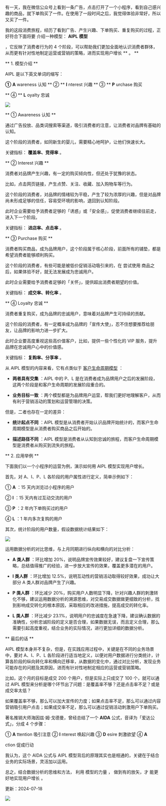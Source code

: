 有一天，我在微信公众号上看到一条广告，点击打开了一个小程序，看到自己感兴趣的商品，就下单购买了一件。在使用了一段时间之后，我觉得体验非常好，所以又买了一件。

我的这段消费旅程，经历了看到广告、产生兴趣、下单购买、重复购买的过程，正好符合下面将要  介绍一种模型： **AIPL** **模型**

，它反映了消费者行为的 4 个阶段，可以帮助我们更加全面地认识消费者群体，从而更有针对性地制定运营或营销的策略，进而实现用户增长  ** 。  **

  

** 1\. 模型介绍  **  

AIPL 是以下英文单词的缩写：  

**①** **A** wareness 认知  ** ②  ** **I** nterest 兴趣  ** ③  ** **P** urchase 购买

** ④  ** **L** oyalty 忠诚  

![](https://mmbiz.qpic.cn/mmbiz_png/giaycic3UNwo25HFY3mgKhrRQnAk0EicautuOfETnHBkTRy4dx9Hh9NddIaDuj8q8icia2Wgt2hLmjrIaPo4bq5yzicg/640?wx_fmt=png)  

** ① Awareness 认知  **  

通过广告投放、品类词搜索等渠道，吸引消费者的注意，让消费者对品牌有基础的认知。  

这个阶段的消费者，如同新生的婴儿，需要精心地呵护，让他们快速长大。  

关键指标： **覆盖率、竞得率** 。  

  

** ② Interest 兴趣  **  

消费者对品牌产生兴趣，有一定的购买倾向性，但还处于犹豫的状态。  

比如，点击网页链接，产生点赞、关注、收藏、加入购物车等行为。  

这个阶段的消费者，对品牌的情绪较为平稳，产生了较为浓厚的兴趣，但是对品牌尚未形成足够的信任，容易受环境的影响，退回到认知阶段。  

此时企业需要给予消费者足够的「诱惑」或「安全感」，促使消费者继续往前走，进入下一个阶段。  

  

关键指标： **进店率、点击率** 。  

** ③ Purchase 购买  **  

消费者购买商品，成为品牌用户，这个阶段属于核心阶段，前面所有的铺垫，都是希望消费者能够顺利购买。  

这个阶段的消费者，有些可能是被低价促销活动吸引来的，在  尝试使用  商品之后，如果体验不好，就无法发展成为忠诚用户。  

此时企业需要给予消费者足够的「关怀」，提供超出消费者期望的价值。  

  

关键指标： **成交率、转化率** 。  

** ④ Loyalty 忠诚  **  

消费者重复购买，成为品牌的忠诚用户，意味着对品牌产生可持续的贡献。  

  

这个阶段的消费者，有一定概率成为品牌的「宣传大使」，忍不住想要推荐给朋友，让品牌的影响力进一步扩大。  

此时企业要高度重视这些高价值客户，比如，提供一些个性化的 VIP 服务，提升品牌在忠诚用户心中的价值感。  

关键指标： **复购率、分享率** 。  

从 AIPL 模型的内容来看，它有点类似于 [客户生命周期模型](http://mp.weixin.qq.com/s?__biz=MzA4ODE2OTIxMw==&mid=2653478327&idx=1&sn=4bd1bb87e2d06bf6089fb29ce6b80b8e&chksm=8bf23225bc85bb33634354100202657a9f6a416906e2e0d8895f2a1a5d8d3100bf15b8829e44&scene=21#wechat_redirect) ：  

  * **两者具有交集** ：AIPL 中的 P、L 是在消费者成为品牌用户之后的发展阶段，这两个阶段是和客户生命周期的发展阶段重合的。 

  

  * **业务目标一致** ：两个模型都是为品牌用户运营，帮我们更好地理解客户，从而有利于营销活动的策划和运营管理的决策。 

  

但是，二者也存在一定的差异：  

  

  * **统计起点不同** ：AIPL 模型是从消费者开始认识品牌开始统计的，而客户生命周期模型是从消费者购买商品之后开始的。 

  

  * **描述路径不同** ：AIPL 模型是消费者从认知到忠诚的旅程，而客户生命周期模型是消费者从购买到流失的旅程。   

  

** 2\. 应用举例  **  

下面我们以一个小程序的运营为例，演示如何用 AIPL 模型实现用户增长。  

首先，对 A、I、P、L 各阶段的用户属性进行定义，简单示例如下：  

  

① **A** ：15 天内浏览过小程序的用户  

② **I** ：15 天内有过互动交流的用户  

③ **P** ：2 年内下单购买过的用户  

④ **L** ：1 年内多次复购的用户  

其次，统计阶段的用户数量，假设数据统计结果如下：  

![](https://mmbiz.qpic.cn/mmbiz_png/giaycic3UNwo25HFY3mgKhrRQnAk0EicautHTsuhRcQQ8vdPHRaJUuo7UptqxvMBicOeib42EeASs3s0icpzpYCKfUxw/640?wx_fmt=png)  

运用数据分析的对比思维，与上月同期进行纵向和横向的对比分析：  

  * **A 类人群** ：环比增加 20%，说明品牌宣传效果较好，建议复盘一下宣传策略，总结值得推广的经验，进一步放大宣传的效果，覆盖更多潜在的用户。 

  

  * **I 类人群** ：环比增加 12.5%，说明互动性的营销活动取得较好效果，成功让大部分 A 类人群对品牌产生了兴趣。 

  

  * **P 类人群** ：环比减少 20%，购买用户人数明显下降，针对兴趣人群的刺激转化不够，建议运用数据分析的溯源思维，对交易成交数据做更细致的分析，找到影响成交转化的根本原因，采取相应的改进措施，提高成交的转化率。 

  

  * **L 类人群** ：环比减少 23.1%，说明用户的忠诚度在急速下降，建议确认数据的准确性，分析忠诚阶段的定义是否合理，如果数据无误，而且定义合理，那么需要引起高度重视，结合业务的实际情况，进行更加详细的数据分析。 

  

** 最后的话  **  

AIPL 模型本身并不复杂，但是，在实践应用过程中，关键是在不同的业务场景中，要对 A、I、P、L 各阶段进行适当地定义，以便对用户数据进行分类统计，计算各阶段的纵向转化率和横向迁移率，从数据的变化中，通过对比分析，发现业务可能存在的问题及其原因，进而有针对性地制定相应的运营或营销策略。  

比如，这个月的目标是成交 200 个用户，但是实际上只成交了 100 个，就可以通过 AIPL 模型来分析是哪个环节出了问题：是覆盖率不够？还是点击率不足？或是成交率太低？  

  

如果覆盖率不够，那么可以加大宣传的力度；如果点击率不足，那么可以通过内容营销吸引用户点击；如果成交率不足，那么可以通过促销活动刺激用户下单购买。  

著名推销大师海因兹·姆·戈德曼，曾经总结了一个 **AIDA** 公式，音译为「爱达公式」，分成 4 个步骤：  

① **A** ttention  吸引注意  ② **I** nterest  唤起兴趣  ③ **D** esire  刺激欲望  ④ **A**

ction  促成行动  

我认为，这个 AIDA 公式与 AIPL 模型背后的原理其实也是相通的，关键在于结合业务的实际场景，灵活加以运用。  

总之，结合数据分析的思维和方法，  利用  模型的力量  ，  做到有的放矢，才  能更好地实现用户增长  。 

更新：2024-07-18

![](https://visitor-badge.laobi.icu/badge?page_id=sjhfx.linji&left_text=PageViews&right_color=%2300589F)